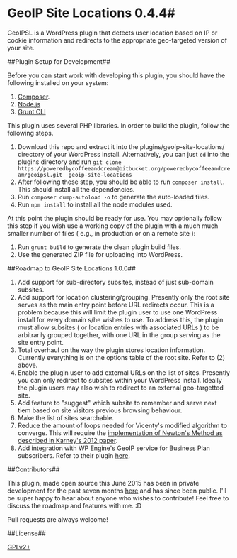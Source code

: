 # GeoIP Site Locations 0.4.4#

GeoIPSL is a WordPress plugin that detects user location based on IP or cookie 
information and redirects to the appropriate geo-targeted version of your site.

##Plugin Setup for Development##

Before you can start work with developing this plugin, you should have the 
following installed on your system:

1. [Composer](https://getcomposer.org/).
1. [Node.js](https://nodejs.org/)
1. [Grunt CLI](https://github.com/gruntjs/grunt-cli)

This plugin uses several PHP libraries. In order to build the plugin, follow the 
following steps.

1. Download this repo and extract it into the plugins/geoip-site-locations/ 
directory of your WordPress install. Alternatively, you can just ```cd``` into 
the plugins directory and run ```git clone 
https://poweredbycoffeeandcream@bitbucket.org/poweredbycoffeeandcream/geoipsl.git 
geoip-site-locations```
1. After following these step, you should be able to run ```composer install```. 
This should install all the dependencies.
1. Run ```composer dump-autoload -o``` to generate the auto-loaded files.
1. Run ```npm install``` to install all the node modules used.

At this point the plugin should be ready for use. You may optionally follow this 
step if you wish use a working copy of the plugin with a much much smaller 
number of files ( e.g., in production or on a remote site ):

1. Run ```grunt build``` to generate the clean plugin build files.
2. Use the generated ZIP file for uploading into WordPress.

##Roadmap to GeoIP Site Locations 1.0.0##

1. Add support for sub-directory subsites, instead of just sub-domain subsites.
1. Add support for location clustering/grouping. Presently only the root site 
serves as the main entry point before URL redirects occur. This is a problem 
because this will limit the plugin user to use one WordPress install for every 
domain s/he wishes to use. To address this, the plugin must allow subsites ( or 
location entries with associated URLs ) to be arbitrarily grouped together, with 
one URL in the group serving as the site entry point.
1. Total overhaul on the way the plugin stores location information. Currently 
everything is on the options table of the root site. Refer to (2) above.
1. Enable the plugin user to add external URLs on the list of sites. Presently 
you can only redirect to subsites within your WordPress install. Ideally the 
plugin users may also wish to redirect to an external geo-targetted site.
1. Add feature to "suggest" which subsite to remember and serve next tiem based 
on site visitors previous browsing behaviour.
1. Make the list of sites searchable.
1. Reduce the amount of loops needed for Vicenty's modified algorithm to 
converge. This will require the [implementation of Newton's Method as described 
in Karney's 2012 
paper](http://link.springer.com/content/pdf/10.1007%2Fs00190-012-0578-z).
1. Add integration with WP Engine's GeoIP service for Business Plan subscribers. 
Refer to their plugin [here](https://github.com/wpengine/geoip).

##Contributors##

This plugin, made open source this June 2015 has been in private development for
the past seven months [here](https://bitbucket.org/poweredbycoffeeandcream/geoipsl/overview)
and has since been public. I'll be super happy to hear about anyone who wishes to
contribute! Feel free to discuss the roadmap and features with me. :D

Pull requests are always welcome!

##License##

[GPLv2+](http://www.gnu.org/licenses/gpl-2.0.html)
